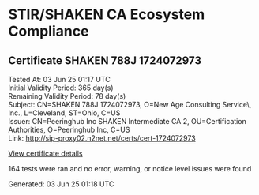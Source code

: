 # STIR/SHAKEN CA Ecosystem Compliance

## Certificate SHAKEN 788J 1724072973

Tested At: 03 Jun 25 01:17 UTC\
Initial Validity Period: 365 day(s)\
Remaining Validity Period: 78 day(s)\
Subject: CN=SHAKEN 788J 1724072973, O=New Age Consulting Service\\, Inc., L=Cleveland, ST=Ohio, C=US\
Issuer: CN=Peeringhub Inc SHAKEN Intermediate CA 2, OU=Certification Authorities, O=Peeringhub Inc, C=US\
Link: http://sip-proxy02.n2net.net/certs/cert-1724072973

[View certificate details](https://x509.io/?cert=MIIDNDCCAtqgAwIBAgIQCgvkLqG%2FMPHSC8G6Bt5UfDAKBggqhkjOPQQDAjB8MQswCQYDVQQGEwJVUzEXMBUGA1UECgwOUGVlcmluZ2h1YiBJbmMxIjAgBgNVBAsMGUNlcnRpZmljYXRpb24gQXV0aG9yaXRpZXMxMDAuBgNVBAMMJ1BlZXJpbmdodWIgSW5jIFNIQUtFTiBJbnRlcm1lZGlhdGUgQ0EgMjAeFw0yNDA4MTkxMzA5MzRaFw0yNTA4MTkxMzA5MzRaMHwxCzAJBgNVBAYTAlVTMQ0wCwYDVQQIDARPaGlvMRIwEAYDVQQHDAlDbGV2ZWxhbmQxKTAnBgNVBAoMIE5ldyBBZ2UgQ29uc3VsdGluZyBTZXJ2aWNlLCBJbmMuMR8wHQYDVQQDDBZTSEFLRU4gNzg4SiAxNzI0MDcyOTczMFkwEwYHKoZIzj0CAQYIKoZIzj0DAQcDQgAEnNvFSXZ%2FDF%2BbtY8obkHgw%2FVJJPC3Y7quHTtKV%2FKIcGQhJftm7sQIfsLKvcGiAPg8mJupVJRKdxHYN5RP3MEb3qOCATwwggE4MA4GA1UdDwEB%2FwQEAwIHgDAMBgNVHRMBAf8EAjAAMB0GA1UdDgQWBBR1%2F5gZPUW4woaAIvJxni3saYRqITAfBgNVHSMEGDAWgBSuoXNRiClXEcoMqfSxCm5OuEtNBzAXBgNVHSAEEDAOMAwGCmCGSAGG%2FwkBAQQwFgYIKwYBBQUHARoECjAIoAYWBDc4OEowgaYGA1UdHwSBnjCBmzCBmKA6oDiGNmh0dHBzOi8vYXV0aGVudGljYXRlLWFwaS5pY29uZWN0aXYuY29tL2Rvd25sb2FkL3YxL2NybKJapFgwVjEUMBIGA1UEBwwLQnJpZGdld2F0ZXIxCzAJBgNVBAgMAk5KMRMwEQYDVQQDDApTVEktUEEgQ1JMMQswCQYDVQQGEwJVUzEPMA0GA1UECgwGU1RJLVBBMAoGCCqGSM49BAMCA0gAMEUCIEHZ8a7AJ58cf2w5jkBUCv9p2X%2BQNe0W18LlnfMB81AqAiEAmWlQfe23z6JmYKvLMcL5dhJshXwsNSDIP%2FoHK%2FL8xHA%3D)

164 tests were ran and no error, warning, or notice level issues were found


Generated: 03 Jun 25 01:18 UTC